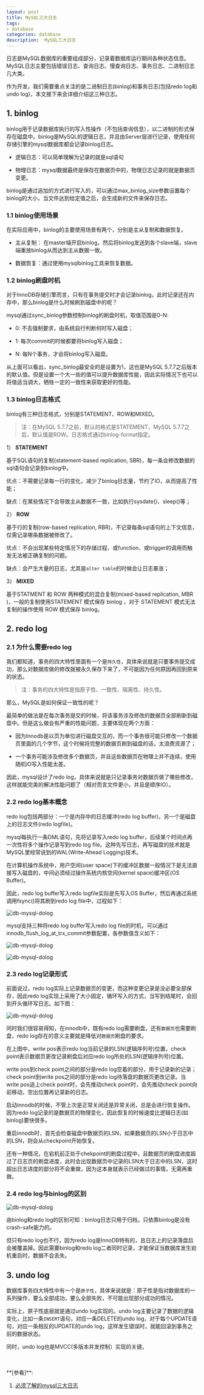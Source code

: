 ```yaml
---
layout: post
title: MySQL三大日志
tags:
- database
categories: database
description:  MySQL三大日志
---
```


日志是MySQL数据库的重要组成部分，记录着数据库运行期间各种状态信息。MySQL日志主要包括错误日志、查询日志、慢查询日志、事务日志、二进制日志几大类。

作为开发，我们需要重点关注的是二进制日志(binlog)和事务日志(包括redo log和undo log)，本文接下来会详细介绍这三种日志。


<!-- more -->

## 1. binlog
binlog用于记录数据库执行的写入性操作（不包括查询信息），以二进制的形式保存在磁盘中。binlog是MySQL的逻辑日志，并且由Server层进行记录，使用任何存储引擎的mysql数据库都会记录binlog日志。

* 逻辑日志：可以简单理解为记录的就是sql语句

* 物理日志：mysql数据最终是保存在数据页中的，物理日志记录的就是数据页变更。

binlog是通过追加的方式进行写入的，可以通过max_binlog_size参数设置每个binlog的大小，当文件达到给定值之后，会生成新的文件来保存日志。

### 1.1 binlog使用场景
在实际应用中，binlog的主要使用场景有两个，分别是主从复制和数据恢复。

* 主从复制： 在master端开启binlog，然后将binlog发送到各个slave端，slave端重放binlog从而达到主从数据一致。

* 数据恢复：通过使用mysqlbinlog工具来恢复数据。

### 1.2 binlog刷盘时机
对于InnoDB存储引擎而言，只有在事务提交时才会记录binlog，此时记录还在内存中，那么binlog是什么时候刷到磁盘中的呢？

mysql通过sync_binlog参数控制binlog的刷盘时机，取值范围是0-N:

* 0: 不去强制要求，由系统自行判断何时写入磁盘；

* 1: 每次commit的时候都要将binlog写入磁盘；

* N: 每N个事务，才会将binlog写入磁盘。

从上面可以看出，sync_binlog最安全的是设置为1，这也是MySQL 5.7.7之后版本的默认值。但是设置一个大一些的值可以提升数据库性能，因此实际情况下也可以将值适当调大，牺牲一定的一致性来获取更好的性能。

### 1.3 binlog日志格式
binlog有三种日志格式，分别是STATEMENT、ROW和MIXED。

>注：在MySQL 5.7.7之前，默认的格式是STATEMENT，MySQL 5.7.7之后，默认值是ROW。日志格式通过binlog-format指定。

1） **STATEMENT**

基于SQL语句的复制(statement-based replication, SBR)，每一条会修改数据的sql语句会记录到binlog中。

优点：不需要记录每一行的变化，减少了binlog日志量，节约了IO，从而提高了性能；

缺点：在某些情况下会导致主从数据不一致，比如执行sysdate()、sleep()等；

2） **ROW**

基于行的复制(row-based replication, RBR)，不记录每条sql语句的上下文信息，仅需记录哪条数据被修改了。

优点：不会出现某些特定情况下的存储过程、或function、或trigger的调用而触发无法被正确复制的问题。

缺点：会产生大量的日志，尤其是```alter table```的时候会让日志暴涨；


3） **MIXED**

基于STATMENT 和 ROW 两种模式的混合复制(mixed-based replication, MBR )，一般的复制使用STATEMENT 模式保存 binlog ，对于 STATEMENT 模式无法复制的操作使用 ROW 模式保存 binlog。

## 2. redo log
### 2.1 为什么需要redo log
我们都知道，事务的四大特性里面有一个是```持久性```，具体来说就是只要事务提交成功，那么对数据库做的修改就被永久保存下来了，不可能因为任何原因再回到原来的状态。

>注：事务的四大特性是指原子性、一致性、隔离性、持久性。

那么，MySQL是如何保证一致性的呢？

最简单的做法是在每次事务提交的时候，将该事务涉及修改的数据页全部刷新到磁盘中。但是这么做会有严重的性能问题，主要体现在两个方面：

* 因为Innodb是以页为单位进行磁盘交互的，而一个事务很可能只修改一个数据页里面的几个字节，这个时候将完整的数据页刷到磁盘的话，太浪费资源了；

* 一个事务可能涉及修改多个数据页，并且这些数据页在物理上并不连续，使用随机IO写入性能太差。

因此，mysql设计了redo log，具体来说就是只记录事务对数据页做了哪些修改，这样就能完美的解决性能问题了（相对而言文件更小，并且是顺序IO）。

### 2.2 redo log基本概念

redo log包括两部分：一个是内存中的日志缓冲(redo log buffer)，另一个是磁盘上的日志文件(redo logfile)。

mysql每执行一条DML语句，先将记录写入redo log buffer，后续某个时间点再一次性将多个操作记录写到redo log file。这种先写日志，再写磁盘的技术就是MySQL里经常说到的WAL(Write-Ahead Logging)技术。

在计算机操作系统中，用户空间(user space)下的缓冲区数据一般情况下是无法直接写入磁盘的，中间必须经过操作系统内核空间(kernel space)缓冲区(OS Buffer)。

因此，redo log buffer写入redo logfile实际是先写入OS Buffer，然后再通过系统调用fsync()将其刷到redo log file中，过程如下：


![db-mysql-dolog](https://ivanzz1001.github.io/records/assets/img/db/db_translog_1.png)

mysql支持三种将redo log buffer写入redo log file的时机，可以通过 innodb_flush_log_at_trx_commit参数配置，各参数值含义如下：

![db-mysql-dolog](https://ivanzz1001.github.io/records/assets/img/db/db_redolog_param.jpg)

![db-mysql-dolog](https://ivanzz1001.github.io/records/assets/img/db/db_translog_2.png)


### 2.3 redo log记录形式

前面说过，redo log实际上记录数据页的变更，而这种变更记录是没必要全部保存，因此redo log实现上采用了大小固定，循环写入的方式，当写到结尾时，会回到开头循环写日志。如下图：


![db-mysql-dolog](https://ivanzz1001.github.io/records/assets/img/db/db_translog_3.png)

同时我们很容易得知，在innodb中，既有redo log需要刷盘，还有```数据页```也需要刷盘，redo log存在的意义主要就是降低对```数据页```刷盘的要求。

在上图中，write pos表示redo log当前记录的LSN(逻辑序列号)位置，check point表示数据页更改记录刷盘后对应redo log所处的LSN(逻辑序列号)位置。


write pos到check point之间的部分是redo log空着的部分，用于记录新的记录；check point到write pos之间的部分是redo log待落盘的数据页更改记录。当write pos追上check point时，会先推动check point时，会先推动check point向前移动，空出位置再记录新的日志。

启动innodb的时候，不管上次是正常关闭还是异常关闭，总是会进行恢复操作。因为redo log记录的是数据页的物理变化，因此恢复的时候速度比逻辑日志(如binlog)要快很多。

重启innodb时，首先会检查磁盘中数据页的LSN，如果数据页的LSN小于日志中的LSN，则会从checkpoint开始恢复。

还有一种情况，在宕机前正处于chekpoint的刷盘过程中，且数据页的刷盘进度超过了日志页的刷盘进度，此时会出现数据页中记录的LSN大于日志中的LSN，这时超出日志进度的部分将不会重做，因为这本身就表示已经做过的事情，无需再重做。

### 2.4 redo log与binlog的区别

![db-mysql-dolog](https://ivanzz1001.github.io/records/assets/img/db/db_translog_4.png)

由binlog和redo log的区别可知：binlog日志只用于归档，只依靠binlog是没有crash-safe能力的。

但只有redo log也不行，因为redo log是InnoDB特有的，且日志上的记录落盘后会被覆盖掉。因此需要binlog和redo log二者同时记录，才能保证当数据库发生宕机重启时，数据不会丢失。


## 3. undo log
数据库事务四大特性中有一个是```原子性```，具体来说就是：原子性是指对数据库的一系列操作，要么全部成功，要么全部失败，不可能出现部分成功的情况。

实际上，原子性底层就是通过undo log实现的。undo log主要记录了数据的逻辑变化，比如一条```INSERT```语句，对应一条DELETE的undo log，对于每个UPDATE语句，对应一条相反的UPDATE的undo log，这样发生错误时，就能回滚到事务之前的数据状态。


同时，undo log也是MVCC(多版本并发控制）实现的关键。




<br />
<br />
**[参看]**:

1. [必须了解的mysql三大日志](https://hiddenpps.blog.csdn.net/article/details/108505371)

<br />
<br />
<br />

